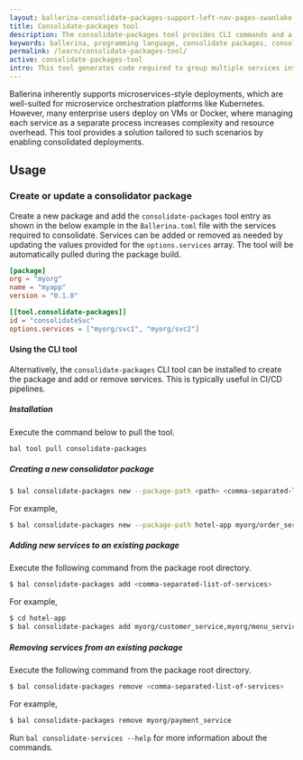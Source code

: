 ```yaml
---
layout: ballerina-consolidate-packages-support-left-nav-pages-swanlake
title: Consolidate-packages tool
description: The consolidate-packages tool provides CLI commands and a build tool to consolidate services into a single executable.
keywords: ballerina, programming language, consolidate packages, consolidate-packages, monolith
permalink: /learn/consolidate-packages-tool/
active: consolidate-packages-tool
intro: This tool generates code required to group multiple services into one deployable artifact supporting monolith-style deployments.
---
```


Ballerina inherently supports microservices-style deployments, which are well-suited for microservice orchestration platforms like Kubernetes.
However, many enterprise users deploy on VMs or Docker, where managing each service as a separate process increases complexity and resource overhead. 
This tool provides a solution tailored to such scenarios by enabling consolidated deployments.

## Usage

### Create or update a consolidator package

Create a new package and add the `consolidate-packages` tool entry as shown in the below example in the `Ballerina.toml` file with the services required to consolidate. Services can be added or removed as needed by updating the values provided for the `options.services` array. The tool will be automatically pulled during the package build.

```toml
[package]
org = "myorg"
name = "myapp"
version = "0.1.0"

[[tool.consolidate-packages]]
id = "consolidateSvc"
options.services = ["myorg/svc1", "myorg/svc2"]
```

#### Using the CLI tool
Alternatively, the `consolidate-packages` CLI tool can be installed to create the package and add or remove services. This
is typically useful in CI/CD pipelines.

##### Installation

Execute the command below to pull the tool.

```bash
bal tool pull consolidate-packages
```

##### Creating a new consolidator package

```bash
$ bal consolidate-packages new --package-path <path> <comma-separated-list-of-services> 
```

For example,

```bash
$ bal consolidate-packages new --package-path hotel-app myorg/order_service,myorg/payment_service 
```

##### Adding new services to an existing package

Execute the following command from the package root directory.

```bash
$ bal consolidate-packages add <comma-separated-list-of-services>
```

For example,

```bash
$ cd hotel-app
$ bal consolidate-packages add myorg/customer_service,myorg/menu_service
```

##### Removing services from an existing package
Execute the following command from the package root directory.

```bash
$ bal consolidate-packages remove <comma-separated-list-of-services>
```

For example,

```bash
$ bal consolidate-packages remove myorg/payment_service
```

Run `bal consolidate-services --help` for more information about the commands. 
